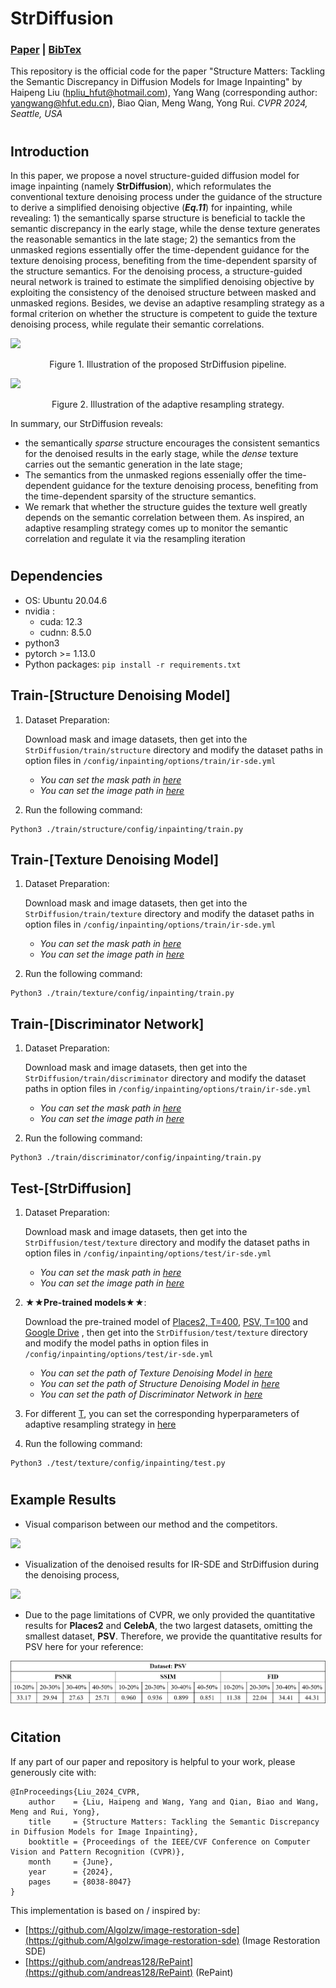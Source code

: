 # StrDiffusion

### [Paper](https://openaccess.thecvf.com/content/CVPR2024/html/Liu_Structure_Matters_Tackling_the_Semantic_Discrepancy_in_Diffusion_Models_for_CVPR_2024_paper.html) | [BibTex](https://github.com/htyjers/StrDiffusion?tab=readme-ov-file#citation)

This repository is the official code for the paper "Structure Matters: Tackling the Semantic Discrepancy in Diffusion Models for Image Inpainting" by Haipeng Liu (hpliu_hfut@hotmail.com), Yang Wang (corresponding author: yangwang@hfut.edu.cn), Biao Qian, Meng Wang, Yong Rui. *CVPR 2024, Seattle, USA*

#
## Introduction
In this paper, we propose a novel structure-guided diffusion model for image inpainting (namely **StrDiffusion**), which reformulates the conventional texture denoising process under the guidance of the structure to derive a simplified denoising objective (**_Eq.11_**) for inpainting, while revealing:  1) the semantically sparse structure is beneficial to tackle the semantic discrepancy in the early stage, while the dense texture generates the reasonable semantics in the late stage;  2) the semantics from the unmasked regions essentially offer the time-dependent guidance for the texture denoising process, benefiting from the time-dependent sparsity of the structure semantics. For the denoising process, a structure-guided neural network is trained to estimate the simplified denoising objective by exploiting the consistency of the denoised structure between masked and unmasked regions. Besides, we devise an adaptive resampling strategy as a formal criterion on whether the structure is competent to guide the texture denoising process, while regulate their semantic correlations. 


![](image/image3.png)
<p align="center">Figure 1. Illustration of the proposed StrDiffusion pipeline.</p>

![](image/image4.png)
<p align="center">Figure 2. Illustration of the adaptive resampling strategy.</p>

In summary, our StrDiffusion reveals: 
- the semantically _sparse_ structure encourages the consistent semantics for the denoised results in the early stage, while the _dense_ texture carries out the semantic generation in the late stage; 
- The semantics from the unmasked regions essenially offer the time-dependent guidance for the texture denoising process, benefiting from the time-dependent sparsity of the structure semantics.
- We remark that whether the structure guides the texture well greatly depends on the semantic correlation between them. As inspired, an adaptive resampling strategy comes up to monitor the semantic correlation and regulate it via the resampling iteration

  
#
## Dependencies

* OS: Ubuntu 20.04.6
* nvidia :
	- cuda: 12.3
	- cudnn: 8.5.0
* python3
* pytorch >= 1.13.0
* Python packages: `pip install -r requirements.txt`

## Train-[Structure Denoising Model]
1. Dataset Preparation:
   
   Download mask and image datasets, then get into the `StrDiffusion/train/structure` directory and modify the dataset paths in option files in `/config/inpainting/options/train/ir-sde.yml`
   * *You can set the mask path in [here](https://github.com/htyjers/StrDiffusion/blob/5749a214bb39754be165fa2bf76f96f13bc3e4a3/train/structure/config/inpainting/options/train/ir-sde.yml#L15)*
   * *You can set the image path in [here](https://github.com/htyjers/StrDiffusion/blob/5749a214bb39754be165fa2bf76f96f13bc3e4a3/train/structure/config/inpainting/options/train/ir-sde.yml#L22)*

2. Run the following command:
```
Python3 ./train/structure/config/inpainting/train.py
```

## Train-[Texture Denoising Model]
1. Dataset Preparation:
   
   Download mask and image datasets, then get into the `StrDiffusion/train/texture` directory and modify the dataset paths in option files in `/config/inpainting/options/train/ir-sde.yml`
   * *You can set the mask path in [here](https://github.com/htyjers/StrDiffusion/blob/5749a214bb39754be165fa2bf76f96f13bc3e4a3/train/texture/config/inpainting/options/train/ir-sde.yml#L15)*
   * *You can set the image path in [here](https://github.com/htyjers/StrDiffusion/blob/5749a214bb39754be165fa2bf76f96f13bc3e4a3/train/texture/config/inpainting/options/train/ir-sde.yml#L22)*

2. Run the following command:
```
Python3 ./train/texture/config/inpainting/train.py
```

## Train-[Discriminator Network]
1. Dataset Preparation:

   Download mask and image datasets, then get into the `StrDiffusion/train/discriminator` directory and modify the dataset paths in option files in `/config/inpainting/options/train/ir-sde.yml`
   * *You can set the mask path in [here](https://github.com/htyjers/StrDiffusion/blob/5749a214bb39754be165fa2bf76f96f13bc3e4a3/train/discriminator/config/inpainting/options/train/ir-sde.yml#L15)*
   * *You can set the image path in [here](https://github.com/htyjers/StrDiffusion/blob/5749a214bb39754be165fa2bf76f96f13bc3e4a3/train/discriminator/config/inpainting/options/train/ir-sde.yml#L22)*
     
2. Run the following command:
```
Python3 ./train/discriminator/config/inpainting/train.py
```

## Test-[StrDiffusion]
1. Dataset Preparation:

   Download mask and image datasets, then get into the `StrDiffusion/test/texture` directory and modify the dataset paths in option files in `/config/inpainting/options/test/ir-sde.yml`
   * *You can set the mask path in [here](https://github.com/htyjers/StrDiffusion/blob/5749a214bb39754be165fa2bf76f96f13bc3e4a3/test/texture/config/inpainting/options/test/ir-sde.yml#L15)*
   * *You can set the image path in [here](https://github.com/htyjers/StrDiffusion/blob/5749a214bb39754be165fa2bf76f96f13bc3e4a3/test/texture/config/inpainting/options/test/ir-sde.yml#L23)*
     
2. ★★**Pre-trained models**★★:
   
   Download the pre-trained model of [Places2, T=400](https://pan.baidu.com/s/1TXnqIuqf-xbjZd85ZyRj4A?pwd=tsr3), [PSV, T=100](https://pan.baidu.com/s/16OIfDYN1z1lQFD5OzZi9_A?pwd=uw6n) and [Google Drive](https://drive.google.com/drive/folders/1btmHQfbWa0oirFhaIuzVblaLZenMS9Xz?usp=sharing)
   , then get into the `StrDiffusion/test/texture` directory and modify the model paths in option files in `/config/inpainting/options/test/ir-sde.yml`
   * *You can set the path of Texture Denoising Model in [here](https://github.com/htyjers/StrDiffusion/blob/5749a214bb39754be165fa2bf76f96f13bc3e4a3/test/texture/config/inpainting/options/test/ir-sde.yml#L44)*
   * *You can set the path of Structure Denoising Model in [here](https://github.com/htyjers/StrDiffusion/blob/5749a214bb39754be165fa2bf76f96f13bc3e4a3/test/texture/config/inpainting/options/test/ir-sde.yml#L45)*
   * *You can set the path of Discriminator Network in [here](https://github.com/htyjers/StrDiffusion/blob/5749a214bb39754be165fa2bf76f96f13bc3e4a3/test/texture/config/inpainting/options/test/ir-sde.yml#L46)*
    
4. For different [T](https://github.com/htyjers/StrDiffusion/blob/5749a214bb39754be165fa2bf76f96f13bc3e4a3/test/texture/config/inpainting/options/test/ir-sde.yml#L10), you can set the corresponding hyperparameters of adaptive resampling strategy in [here](https://github.com/htyjers/StrDiffusion/blob/772dd44b5595293d95efa5d92745ce48db185d66/test/texture/config/inpainting/utils/sde_utils.py#L295-L296)
   
5. Run the following command:
```
Python3 ./test/texture/config/inpainting/test.py
```

#
## Example Results

- Visual comparison between our method and the competitors.

![](image/image1.png)

- Visualization of the denoised results for IR-SDE and StrDiffusion during the denoising process,

![](image/image2.png)

- Due to the page limitations of CVPR, we only provided the quantitative results for **Places2** and **CelebA**, the two largest datasets, omitting the smallest dataset, **PSV**. Therefore, we provide the quantitative results for PSV here for your reference:
  
![](image/table.png)

#
## Citation

If any part of our paper and repository is helpful to your work, please generously cite with:

```
@InProceedings{Liu_2024_CVPR,
    author    = {Liu, Haipeng and Wang, Yang and Qian, Biao and Wang, Meng and Rui, Yong},
    title     = {Structure Matters: Tackling the Semantic Discrepancy in Diffusion Models for Image Inpainting},
    booktitle = {Proceedings of the IEEE/CVF Conference on Computer Vision and Pattern Recognition (CVPR)},
    month     = {June},
    year      = {2024},
    pages     = {8038-8047}
}
```

This implementation is based on / inspired by:

* [https://github.com/Algolzw/image-restoration-sde](https://github.com/Algolzw/image-restoration-sde) (Image Restoration SDE)
* [https://github.com/andreas128/RePaint](https://github.com/andreas128/RePaint) (RePaint)
